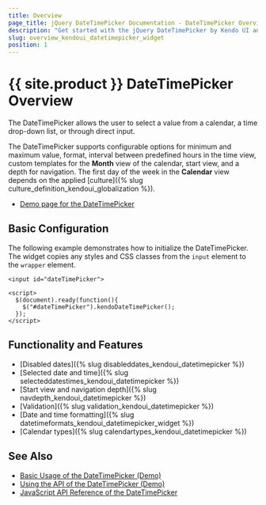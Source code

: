 ```yaml
---
title: Overview
page_title: jQuery DateTimePicker Documentation - DateTimePicker Overview
description: "Get started with the jQuery DateTimePicker by Kendo UI and learn how to create, initialize, and enable the widget."
slug: overview_kendoui_datetimepicker_widget
position: 1
---
```


# {{ site.product }} DateTimePicker Overview

The DateTimePicker allows the user to select a value from a calendar, a time drop-down list, or through direct input.

The DateTimePicker supports configurable options for minimum and maximum value, format, interval between predefined hours in the time view, custom templates for the **Month** view of the calendar, start view, and a depth for navigation. The first day of the week in the **Calendar** view depends on the applied [culture]({% slug culture_definition_kendoui_globalization %}).

* [Demo page for the DateTimePicker](https://demos.telerik.com/kendo-ui/datetimepicker/index)

## Basic Configuration

The following example demonstrates how to initialize the DateTimePicker. The widget copies any styles and CSS classes from the `input` element to the `wrapper` element.

    <input id="dateTimePicker">

    <script>
      $(document).ready(function(){
        $("#dateTimePicker").kendoDateTimePicker();
      });
    </script>

## Functionality and Features

* [Disabled dates]({% slug disableddates_kendoui_datetimepicker %})
* [Selected date and time]({% slug selecteddatestimes_kendoui_datetimepicker %})
* [Start view and navigation depth]({% slug navdepth_kendoui_datetimepicker %})
* [Validation]({% slug validation_kendoui_datetimepicker %})
* [Date and time formatting]({% slug datetimeformats_kendoui_datetimepicker_widget %})
* [Calendar types]({% slug calendartypes_kendoui_datetimepicker %})

## See Also

* [Basic Usage of the DateTimePicker (Demo)](https://demos.telerik.com/kendo-ui/datetimepicker/index)
* [Using the API of the DateTimePicker (Demo)](https://demos.telerik.com/kendo-ui/datetimepicker/api)
* [JavaScript API Reference of the DateTimePicker](/api/javascript/ui/datetimepicker)
